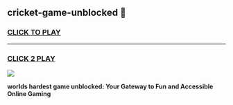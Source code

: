 
## cricket-game-unblocked 👋
<h3>
<a href="https://premium.freeplayer.one?title=cricket-game-unblocked&ref=14F">CLICK TO PLAY</a></h3>
<hr>

<h3>
<a href="https://premium.freeplayer.one?title=cricket-game-unblocked&ref=14F">CLICK 2 PLAY</a>
  
</h3>

<a href="https://premium.freeplayer.one?title=cricket-game-unblocked&ref=12F/"><img src="https://clearcache.store/games.png"></a>


**worlds hardest game unblocked: Your Gateway to Fun and Accessible Online Gaming**
